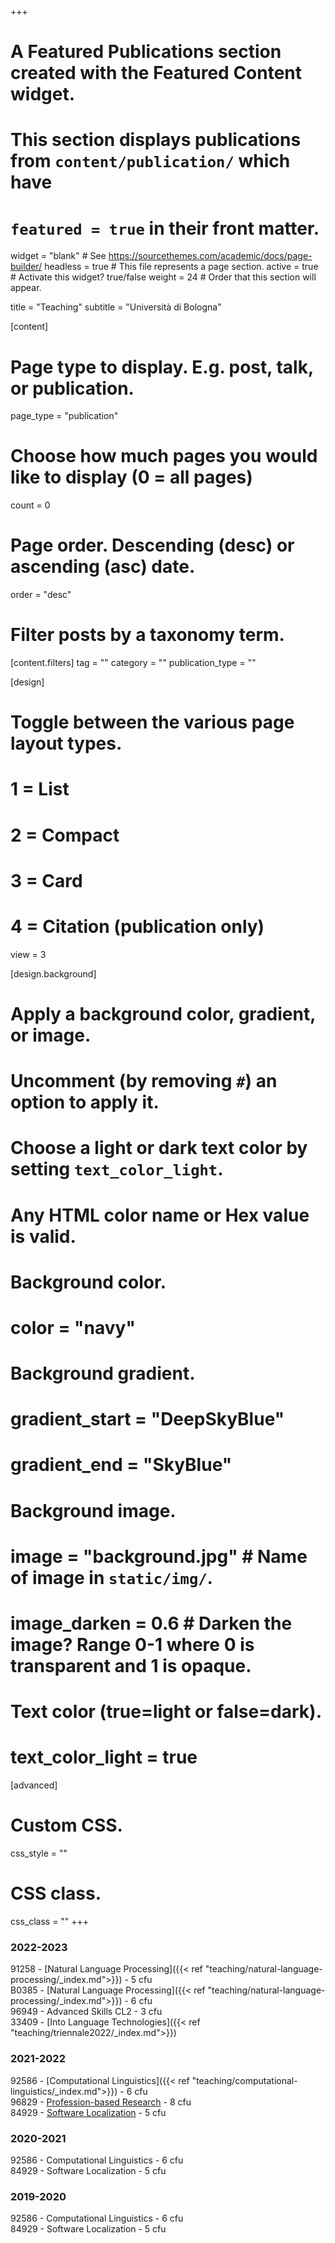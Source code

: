 +++
# A Featured Publications section created with the Featured Content widget.
# This section displays publications from `content/publication/` which have
# `featured = true` in their front matter.

widget = "blank"  # See https://sourcethemes.com/academic/docs/page-builder/
headless = true  # This file represents a page section.
active = true  # Activate this widget? true/false
weight = 24  # Order that this section will appear.

title = "Teaching"
subtitle = "Università di Bologna"

[content]
  # Page type to display. E.g. post, talk, or publication.
  page_type = "publication"

  # Choose how much pages you would like to display (0 = all pages)
  count = 0

  # Page order. Descending (desc) or ascending (asc) date.
  order = "desc"

  # Filter posts by a taxonomy term.
  [content.filters]
    tag = ""
    category = ""
    publication_type = ""

[design]
  # Toggle between the various page layout types.
  #   1 = List
  #   2 = Compact
  #   3 = Card
  #   4 = Citation (publication only)
  view = 3

[design.background]
  # Apply a background color, gradient, or image.
  #   Uncomment (by removing `#`) an option to apply it.
  #   Choose a light or dark text color by setting `text_color_light`.
  #   Any HTML color name or Hex value is valid.

  # Background color.
  # color = "navy"

  # Background gradient.
  # gradient_start = "DeepSkyBlue"
  # gradient_end = "SkyBlue"

  # Background image.
  # image = "background.jpg"  # Name of image in `static/img/`.
  # image_darken = 0.6  # Darken the image? Range 0-1 where 0 is transparent and 1 is opaque.

  # Text color (true=light or false=dark).
  # text_color_light = true  

[advanced]
 # Custom CSS.
 css_style = ""

 # CSS class.
 css_class = ""
+++

### 2022-2023
91258 - [Natural Language Processing]({{< ref "teaching/natural-language-processing/_index.md">}}) - 5 cfu <br />
B0385 - [Natural Language Processing]({{< ref "teaching/natural-language-processing/_index.md">}}) - 6 cfu <br />
96949 - Advanced Skills CL2<!--[]({{< ref "teaching/advanced-skills/_index.md">}})--> - 3 cfu <br />
33409 - [Into Language Technologies]({{< ref "teaching/triennale2022/_index.md">}})

### 2021-2022

92586 - [Computational Linguistics]({{< ref "teaching/computational-linguistics/_index.md">}}) - 6 cfu <br />
96829 - [Profession-based Research](https://www.unibo.it/en/teaching/course-unit-catalogue/course-unit/2021/470074) - 8 cfu <br />
84929 - [Software Localization](https://www.unibo.it/en/teaching/course-unit-catalogue/course-unit/2021/439178) - 5 cfu

### 2020-2021

92586 - Computational Linguistics - 6 cfu <br />
84929 - Software Localization - 5 cfu

### 2019-2020

92586 - Computational Linguistics - 6 cfu <br />
84929 - Software Localization - 5 cfu
